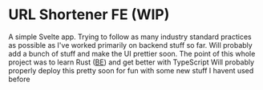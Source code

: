 # URL Shortener FE (WIP)
A simple Svelte app. Trying to follow as many industry standard practices as possible as I've worked primarily on backend stuff so far.
Will probably add a bunch of stuff and make the UI prettier soon.
The point of this whole project was to learn Rust ([BE](https://github.com/M-Faraz3110/url-shortener)) and get better with TypeScript
Will probably properly deploy this pretty soon for fun with some new stuff I havent used before